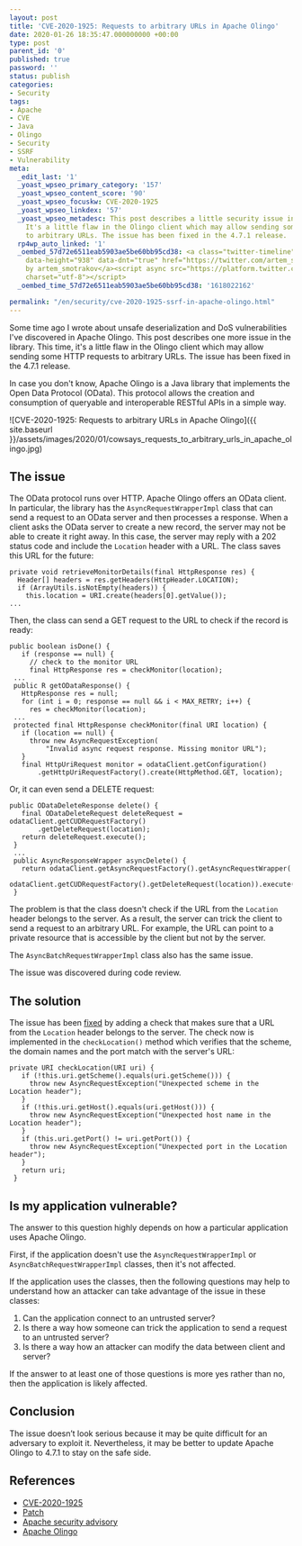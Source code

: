 ```yaml
---
layout: post
title: 'CVE-2020-1925: Requests to arbitrary URLs in Apache Olingo'
date: 2020-01-26 18:35:47.000000000 +00:00
type: post
parent_id: '0'
published: true
password: ''
status: publish
categories:
- Security
tags:
- Apache
- CVE
- Java
- Olingo
- Security
- SSRF
- Vulnerability
meta:
  _edit_last: '1'
  _yoast_wpseo_primary_category: '157'
  _yoast_wpseo_content_score: '90'
  _yoast_wpseo_focuskw: CVE-2020-1925
  _yoast_wpseo_linkdex: '57'
  _yoast_wpseo_metadesc: This post describes a little security issue in Apache Olingo.
    It's a little flaw in the Olingo client which may allow sending some HTTP requests
    to arbitrary URLs. The issue has been fixed in the 4.7.1 release.
  rp4wp_auto_linked: '1'
  _oembed_57d72e6511eab5903ae5be60bb95cd38: <a class="twitter-timeline" data-width="625"
    data-height="938" data-dnt="true" href="https://twitter.com/artem_smotrakov?ref_src=twsrc%5Etfw">Tweets
    by artem_smotrakov</a><script async src="https://platform.twitter.com/widgets.js"
    charset="utf-8"></script>
  _oembed_time_57d72e6511eab5903ae5be60bb95cd38: '1618022162'

permalink: "/en/security/cve-2020-1925-ssrf-in-apache-olingo.html"
---
```

<!-- wp:paragraph -->

Some time ago I wrote about unsafe deserialization and DoS vulnerabilities I've discovered in Apache Olingo. This post describes one more issue in the library. This time, it's a little flaw in the Olingo client which may allow sending some HTTP requests to arbitrary URLs. The issue has been fixed in the 4.7.1 release.

<!-- /wp:paragraph -->

<!-- wp:paragraph -->

In case you don't know, Apache Olingo is a Java library that implements the Open Data Protocol (OData). This protocol allows the creation and consumption of queryable and interoperable RESTful APIs in a simple way.

<!-- /wp:paragraph -->

<!-- wp:image {"id":3734,"sizeSlug":"large","className":"noborder"} -->

![CVE-2020-1925: Requests to arbitrary URLs in Apache Olingo]({{ site.baseurl }}/assets/images/2020/01/cowsays_requests_to_arbitrary_urls_in_apache_olingo.jpg)

<!-- /wp:image -->

<!-- wp:more -->  
<!--more-->  
<!-- /wp:more -->

<!-- wp:heading -->

## The issue

<!-- /wp:heading -->

<!-- wp:paragraph -->

The OData protocol runs over HTTP. Apache Olingo offers an OData client. In particular, the library has the `AsyncRequestWrapperImpl` class that can send a request to an OData server and then processes a response. When a client asks the OData server to create a new record, the server may not be able to create it right away. In this case, the server may reply with a 202 status code and include the `Location`&nbsp;header with a URL. The class saves this URL for the future:

<!-- /wp:paragraph -->

<!-- wp:preformatted {"className":"console"} -->

```
private void retrieveMonitorDetails(final HttpResponse res) {
  Header[] headers = res.getHeaders(HttpHeader.LOCATION);
  if (ArrayUtils.isNotEmpty(headers)) {
    this.location = URI.create(headers[0].getValue());
...
```

<!-- /wp:preformatted -->

<!-- wp:paragraph -->

Then, the class can send a GET request to the URL to check if the record is ready:

<!-- /wp:paragraph -->

<!-- wp:preformatted {"className":"console"} -->

```
public boolean isDone() {
   if (response == null) {
     // check to the monitor URL
     final HttpResponse res = checkMonitor(location);
 ...
 public R getODataResponse() {
   HttpResponse res = null;
   for (int i = 0; response == null && i < MAX_RETRY; i++) {
     res = checkMonitor(location);
 ...
 protected final HttpResponse checkMonitor(final URI location) {
   if (location == null) {
     throw new AsyncRequestException(
         "Invalid async request response. Missing monitor URL");
   }
   final HttpUriRequest monitor = odataClient.getConfiguration()
       .getHttpUriRequestFactory().create(HttpMethod.GET, location);
```

<!-- /wp:preformatted -->

<!-- wp:paragraph -->

Or, it can even send a DELETE request:

<!-- /wp:paragraph -->

<!-- wp:preformatted {"className":"console"} -->

```
public ODataDeleteResponse delete() {
   final ODataDeleteRequest deleteRequest = odataClient.getCUDRequestFactory()
       .getDeleteRequest(location);
   return deleteRequest.execute();
 }
 ...
 public AsyncResponseWrapper asyncDelete() {
   return odataClient.getAsyncRequestFactory().getAsyncRequestWrapper(
       odataClient.getCUDRequestFactory().getDeleteRequest(location)).execute();
 }
```

<!-- /wp:preformatted -->

<!-- wp:paragraph -->

The problem is that the class doesn't check if the URL from the `Location` header belongs to the server. As a result, the server can trick the client to send a request to an arbitrary URL. For example, the URL can point to a private resource that is accessible by the client but not by the server.

<!-- /wp:paragraph -->

<!-- wp:paragraph -->

The `AsyncBatchRequestWrapperImpl` class also has the same issue.

<!-- /wp:paragraph -->

<!-- wp:paragraph -->

The issue was discovered during code review.

<!-- /wp:paragraph -->

<!-- wp:heading -->

## The solution

<!-- /wp:heading -->

<!-- wp:paragraph -->

The issue has been [fixed](https://github.com/apache/olingo-odata4/pull/63/files) by adding a check that makes sure that a URL from the `Location` header belongs to the server. The check now is implemented in the `checkLocation()` method which verifies that the scheme, the domain names and the port match with the server's URL:

<!-- /wp:paragraph -->

<!-- wp:preformatted {"className":"console"} -->

```
private URI checkLocation(URI uri) {
   if (!this.uri.getScheme().equals(uri.getScheme())) {
     throw new AsyncRequestException("Unexpected scheme in the Location header");
   }
   if (!this.uri.getHost().equals(uri.getHost())) {
     throw new AsyncRequestException("Unexpected host name in the Location header");
   }
   if (this.uri.getPort() != uri.getPort()) {
     throw new AsyncRequestException("Unexpected port in the Location header");
   }
   return uri;
 }
```

<!-- /wp:preformatted -->

<!-- wp:heading -->

## Is my application vulnerable?

<!-- /wp:heading -->

<!-- wp:paragraph -->

The answer to this question highly depends on how a particular application uses Apache Olingo.

<!-- /wp:paragraph -->

<!-- wp:paragraph -->

First, if the application doesn't use the&nbsp;`AsyncRequestWrapperImpl` or `AsyncBatchRequestWrapperImpl` classes, then it's not affected.

<!-- /wp:paragraph -->

<!-- wp:paragraph -->

If the application uses the classes, then the following questions may help to understand how an attacker can take advantage of the issue in these classes:

<!-- /wp:paragraph -->

<!-- wp:list {"ordered":true} -->

1. Can the application connect to an untrusted server?
2. Is there a way how someone can trick the application to send a request to an untrusted server?
3. Is there a way how an attacker can modify the data between client and server?

<!-- /wp:list -->

<!-- wp:paragraph -->

If the answer to at least one of those questions is more yes rather than no, then the application is likely affected.

<!-- /wp:paragraph -->

<!-- wp:heading -->

## Conclusion

<!-- /wp:heading -->

<!-- wp:paragraph -->

The issue doesn’t look serious because it may be quite difficult for an adversary to exploit it. Nevertheless, it may be better to update Apache Olingo to 4.7.1 to stay on the safe side.

<!-- /wp:paragraph -->

<!-- wp:heading -->

## References

<!-- /wp:heading -->

<!-- wp:list -->

- [CVE-2020-1925](https://nvd.nist.gov/vuln/detail/CVE-2020-1925)
- [Patch](https://github.com/apache/olingo-odata4/pull/63)
- [Apache security advisory](https://mail-archives.apache.org/mod_mbox/olingo-user/202001.mbox/%3CCAGSZ4d6HwpF2woOrZJg_d0SkHytXJaCtAWXa3ZtBn33WG0YFvw%40mail.gmail.com%3E)
- [Apache Olingo](https://olingo.apache.org/)

<!-- /wp:list -->

